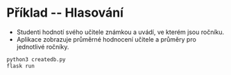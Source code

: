 Příklad -- Hlasování
=========================

* Studenti hodnotí svého učitele známkou a uvádí, ve kterém jsou ročníku.
* Aplikace zobrazuje průměrné hodnocení učitele a průměry pro jednotlivé ročníky.

```bash
python3 createdb.py
flask run
```
